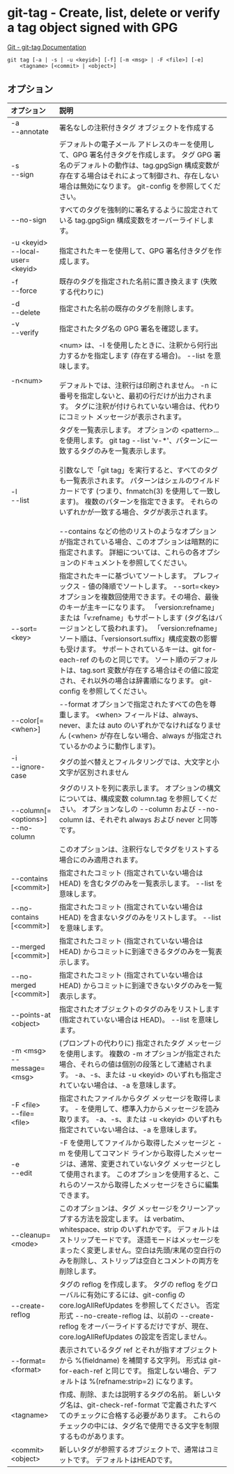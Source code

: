 # git-tag - Create, list, delete or verify a tag object signed with GPG

[Git - git-tag Documentation](https://git-scm.com/docs/git-tag)

```
git tag [-a | -s | -u <keyid>] [-f] [-m <msg> | -F <file>] [-e]
	<tagname> [<commit> | <object>]
```

## オプション

|オプション|説明|
|:--|:--|
|-a<br>--annotate|署名なしの注釈付きタグ オブジェクトを作成する|
|-s<br>--sign|デフォルトの電子メール アドレスのキーを使用して、GPG 署名付きタグを作成します。 タグ GPG 署名のデフォルトの動作は、tag.gpgSign 構成変数が存在する場合はそれによって制御され、存在しない場合は無効になります。 git-config を参照してください。|
|--no-sign|すべてのタグを強制的に署名するように設定されている tag.gpgSign 構成変数をオーバーライドします。|
|-u \<keyid><br>--local-user=\<keyid>|指定されたキーを使用して、GPG 署名付きタグを作成します。|
|-f<br>--force|既存のタグを指定された名前に置き換えます (失敗する代わりに)|
|-d<br>--delete|指定された名前の既存のタグを削除します。|
|-v<br>--verify|指定されたタグ名の GPG 署名を確認します。|
|-n\<num>|\<num> は、-l を使用したときに、注釈から何行出力するかを指定します (存在する場合)。 --list を意味します。<br><br>デフォルトでは、注釈行は印刷されません。 -n に番号を指定しないと、最初の行だけが出力されます。 タグに注釈が付けられていない場合は、代わりにコミット メッセージが表示されます。|
|-l<br>--list|タグを一覧表示します。 オプションの \<pattern>... を使用します。 git tag --list 'v-*'、パターンに一致するタグのみを一覧表示します。<br><br>引数なしで「git tag」を実行すると、すべてのタグも一覧表示されます。 パターンはシェルのワイルドカードです (つまり、fnmatch(3) を使用して一致します)。 複数のパターンを指定できます。 それらのいずれかが一致する場合、タグが表示されます。<br><br>--contains などの他のリストのようなオプションが指定されている場合、このオプションは暗黙的に指定されます。 詳細については、これらの各オプションのドキュメントを参照してください。|
|--sort=\<key>|指定されたキーに基づいてソートします。 プレフィックス - 値の降順でソートします。 --sort=\<key> オプションを複数回使用できます。その場合、最後のキーが主キーになります。 「version:refname」または「v:refname」もサポートします (タグ名はバージョンとして扱われます)。 「version:refname」ソート順は、「versionsort.suffix」構成変数の影響も受けます。 サポートされているキーは、git for-each-ref のものと同じです。 ソート順のデフォルトは、tag.sort 変数が存在する場合はその値に設定され、それ以外の場合は辞書順になります。 git-config を参照してください。|
|--color[=\<when>]|--format オプションで指定されたすべての色を尊重します。 \<when> フィールドは、always、never、または auto のいずれかでなければなりません (\<when> が存在しない場合、always が指定されているかのように動作します)。|
|-i<br>--ignore-case|タグの並べ替えとフィルタリングでは、大文字と小文字が区別されません|
|--column[=\<options>]<br>--no-column|タグのリストを列に表示します。 オプションの構文については、構成変数 column.tag を参照してください。 オプションなしの --column および --no-column は、それぞれ always および never と同等です。<br><br>このオプションは、注釈行なしでタグをリストする場合にのみ適用されます。|
|--contains [\<commit>]|指定されたコミット (指定されていない場合は HEAD) を含むタグのみを一覧表示します。 --list を意味します。|
|--no-contains [\<commit>]|指定されたコミット (指定されていない場合は HEAD) を含まないタグのみをリストします。 --list を意味します。|
|--merged [\<commit>]|指定されたコミット (指定されていない場合は HEAD) からコミットに到達できるタグのみを一覧表示します。|
|--no-merged [\<commit>]|指定されたコミット (指定されていない場合は HEAD) からコミットに到達できないタグのみを一覧表示します。|
|--points-at \<object>|指定されたオブジェクトのタグのみをリストします (指定されていない場合は HEAD)。 --list を意味します。|
|-m \<msg><br>--message=\<msg>|(プロンプトの代わりに) 指定されたタグ メッセージを使用します。 複数の -m オプションが指定された場合、それらの値は個別の段落として連結されます。 -a、-s、または -u \<keyid> のいずれも指定されていない場合は、-a を意味します。|
|-F \<file><br>--file=\<file>|指定されたファイルからタグ メッセージを取得します。 - を使用して、標準入力からメッセージを読み取ります。 -a、-s、または -u \<keyid> のいずれも指定されていない場合は、-a を意味します。|
|-e<br>--edit|-F を使用してファイルから取得したメッセージと -m を使用してコマンド ラインから取得したメッセージは、通常、変更されていないタグ メッセージとして使用されます。 このオプションを使用すると、これらのソースから取得したメッセージをさらに編集できます。|
|--cleanup=\<mode>|このオプションは、タグ メッセージをクリーンアップする方法を設定します。 <mode> は verbatim、whitespace、strip のいずれかです。 デフォルトはストリップモードです。 逐語モードはメッセージをまったく変更しません。空白は先頭/末尾の空白行のみを削除し、ストリップは空白とコメントの両方を削除します。|
|--create-reflog|タグの reflog を作成します。 タグの reflog をグローバルに有効にするには、git-config の core.logAllRefUpdates を参照してください。 否定形式 --no-create-reflog は、以前の --create-reflog をオーバーライドするだけですが、現在、core.logAllRefUpdates の設定を否定しません。|
|--format=\<format>|表示されているタグ ref とそれが指すオブジェクトから %(fieldname) を補間する文字列。 形式は git-for-each-ref と同じです。 指定しない場合、デフォルトは %(refname:strip=2) になります。|
|\<tagname>|作成、削除、または説明するタグの名前。 新しいタグ名は、git-check-ref-format で定義されたすべてのチェックに合格する必要があります。 これらのチェックの中には、タグ名で使用できる文字を制限するものがあります。|
|\<commit><br>\<object>|新しいタグが参照するオブジェクトで、通常はコミットです。 デフォルトはHEADです。|
